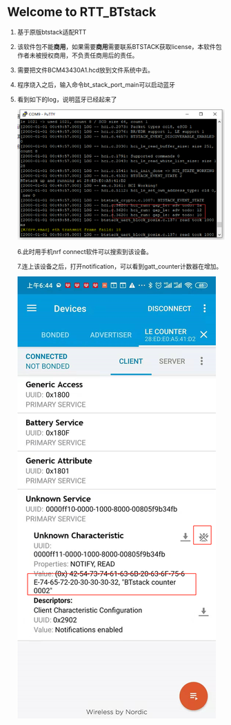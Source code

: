 # Welcome to RTT_BTstack

1. 基于原版btstack适配RTT

2. 该软件包不能**商用**，如果需要**商用**需要联系BTSTACK获取license，本软件包作者未被授权商用，不负责任商用后的责任。

3. 需要把文件BCM43430A1.hcd放到文件系统中去。

4. 程序烧入之后，输入命令bt_stack_port_main可以启动蓝牙

5. 看到如下的log，说明蓝牙已经起来了

   ![image-20200829060523161](doc\figure\readme_1.jpg)

   6.此时用手机nrf connect软件可以搜索到该设备。

   7.连上该设备之后，打开notification，可以看到gatt_counter计数器在增加。

   ![image-20200829060523161](doc\figure\readme_2.png)

